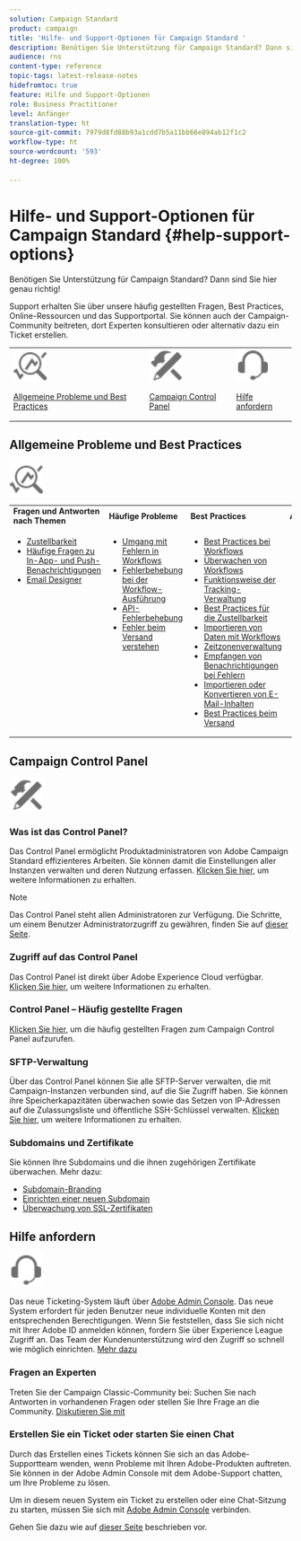 ```yaml
---
solution: Campaign Standard
product: campaign
title: 'Hilfe- und Support-Optionen für Campaign Standard '
description: Benötigen Sie Unterstützung für Campaign Standard? Dann sind Sie hier genau richtig!
audience: rns
content-type: reference
topic-tags: latest-release-notes
hidefromtoc: true
feature: Hilfe und Support-Optionen
role: Business Practitioner
level: Anfänger
translation-type: ht
source-git-commit: 7979d8fd88b93a1cdd7b5a11bb66e894ab12f1c2
workflow-type: ht
source-wordcount: '593'
ht-degree: 100%

---
```



# Hilfe- und Support-Optionen für Campaign Standard {#help-support-options}

Benötigen Sie Unterstützung für Campaign Standard? Dann sind Sie hier genau richtig!

Support erhalten Sie über unsere häufig gestellten Fragen, Best Practices, Online-Ressourcen und das Supportportal. Sie können auch der Campaign-Community beitreten, dort Experten konsultieren oder alternativ dazu ein Ticket erstellen.

<table>
    <tr>
        <td><img src="start/using/assets/do-not-localize/icon-faq.svg" width="60px"><p><a href="#faq">Allgemeine Probleme und Best Practices</a></p></td>
        <td><img src="start/using/assets/do-not-localize/icon-control-panel.svg" width="60px"><p><a href="#control-panel">Campaign Control Panel</a></p></td>
        <td><img src="start/using/assets/do-not-localize/icon-support.svg" width="60px"><p><a href="#support">Hilfe anfordern</a></p></td>
    </tr>
</table>

## Allgemeine Probleme und Best Practices

<img src="start/using/assets/do-not-localize/icon-faq.svg" width="60px">

<table>
    <tr><td><strong>Fragen und Antworten nach Themen</strong></td><td><strong>Häufige Probleme</strong></td><td><strong>Best Practices</strong></td><td><strong>Anleitung</strong></td></tr>
    <tr>
    <td valign="top">
        <ul>
        <li><a href="sending/using/monitor-deliverability.md">Zustellbarkeit</a></li>
        <li><a href="administration/using/aep-faq.md">Häufige Fragen zu In-App- und Push-Benachrichtigungen</a></li>
        <li><a href="designing/using/faq-email-designer.md">Email Designer</a></li>
        </ul>
    </td>
    <td valign="top">
        <ul>
        <li><a href="automating/using/monitoring-workflow-execution.md#error-management">Umgang mit Fehlern in Workflows</a></li>
        <li><a href="automating/using/best-practices-workflows.md">Fehlerbehebung bei der Workflow-Ausführung</a></li>
        <li><a href="api/using/troubleshooting.md">API-Fehlerbehebung</a></li>
        <li><a href="sending/using/understanding-delivery-failures.md">Fehler beim Versand verstehen</a></li>
        </ul>
    </td>
   <td valign="top">
        <ul>
        <li><a href="automating/using/best-practices-workflows.md">Best Practices bei Workflows</a></li>
        <li><a href="automating/using/about-workflow-execution.md">Überwachen von Workflows</a></li>
        <li><a href="sending/using/tracking-messages.md">Funktionsweise der Tracking-Verwaltung</a></li>
        <li><a href="sending/using/about-deliverability.md">Best Practices für die Zustellbarkeit</a></li>
        <li><a href="automating/using/creating-import-workflow-templates.md">Importieren von Daten mit Workflows</a></li>
        <li><a href="sending/using/sending-messages-at-the-recipient-s-time-zone.md">Zeitzonenverwaltung</a></li>
        <li><a href="sending/using/receiving-alerts-when-failures-happen.md">Empfangen von Benachrichtigungen bei Fehlern</a></li>
        <li><a href="designing/using/using-existing-content.md">Importieren oder Konvertieren von E-Mail-Inhalten</a></li>
        <li><a href="sending/using/delivery-best-practices.md">Best Practices beim Versand</a></li>
        </ul>
    </td>
    <td valign="top">
        <ul>
        <li><a href="rn/using/release-planning.md">Upgrade auf eine neue Version</a></li>
        <li><a href="sending/using/monitoring-a-delivery.md">Überwachen von Sendungen</a></li>
        <li><a href="sending/using/understanding-quarantine-management.md">Funktionsweise der Quarantäneverwaltung</a></li>
        <li><a href="start/using/privacy-management.md">Datenschutz- und Einverständnisverwaltung</a></li>
        <li><a href="automating/using/query.md">Erstellen einer Abfrage</a></li>
        <li><a href="automating/using/query-samples.md">Beispiele für Abfragen</a></li>
        <li><a href="https://helpx.adobe.com/de/campaiacs-mobile.html">Konfigurieren von mobilen Kanälen</a></li>
        </ul>
    </td>
    </tr>
</table>

## Campaign Control Panel

<img src="start/using/assets/do-not-localize/icon-control-panel.svg" width="60px">

### Was ist das Control Panel?

Das Control Panel ermöglicht Produktadministratoren von Adobe Campaign Standard effizienteres Arbeiten. Sie können damit die Einstellungen aller Instanzen verwalten und deren Nutzung erfassen.
[Klicken Sie hier](https://experienceleague.adobe.com/docs/control-panel/using/discover-control-panel/key-features.html?lang=de#discover-control-panel), um weitere Informationen zu erhalten.

>[!NOTE]
>
>Das Control Panel steht allen Administratoren zur Verfügung. Die Schritte, um einem Benutzer Administratorzugriff zu gewähren, finden Sie auf [dieser Seite](https://experienceleague.adobe.com/docs/control-panel/using/discover-control-panel/managing-permissions.html?lang=de#discover-control-panel).

### Zugriff auf das Control Panel

 Das Control Panel ist direkt über Adobe Experience Cloud verfügbar. [Klicken Sie hier](https://experienceleague.adobe.com/docs/control-panel/using/discover-control-panel/accessing-control-panel.html?lang=de#discover-control-panel), um weitere Informationen zu erhalten.

### Control Panel – Häufig gestellte Fragen

[Klicken Sie hier](https://experienceleague.adobe.com/docs/control-panel/using/control-panel-home.html?lang=de), um die häufig gestellten Fragen zum Campaign Control Panel aufzurufen.

### SFTP-Verwaltung

Über das Control Panel können Sie alle SFTP-Server verwalten, die mit Campaign-Instanzen verbunden sind, auf die Sie Zugriff haben. Sie können ihre Speicherkapazitäten überwachen sowie das Setzen von IP-Adressen auf die Zulassungsliste und öffentliche SSH-Schlüssel verwalten. [Klicken Sie hier](https://experienceleague.adobe.com/docs/control-panel/using/sftp-management/about-sftp-management.html?lang=de#sftp-management), um weitere Informationen zu erhalten.

### Subdomains und Zertifikate

Sie können Ihre Subdomains und die ihnen zugehörigen Zertifikate überwachen. Mehr dazu:

* [Subdomain-Branding](https://experienceleague.adobe.com/docs/control-panel/subdomains-and-certificates/delegating-subdomains-using-cname.html?lang=de#subdomains-and-certificates)
* [Einrichten einer neuen Subdomain](https://experienceleague.adobe.com/docs/control-panel/subdomains-and-certificates/delegating-subdomains-using-cname.html?lang=de#subdomains-and-certificates)
* [Überwachung von SSL-Zertifikaten](https://experienceleague.adobe.com/docs/control-panel/subdomains-and-certificates/delegating-subdomains-using-cname.html?lang=de#subdomains-and-certificates)

## Hilfe anfordern

<img src="start/using/assets/do-not-localize/icon-support.svg" width="60px">

Das neue Ticketing-System läuft über [Adobe Admin Console](https://adminconsole.adobe.com/overview). Das neue System erfordert für jeden Benutzer neue individuelle Konten mit den entsprechenden Berechtigungen. Wenn Sie feststellen, dass Sie sich nicht mit Ihrer Adobe ID anmelden können, fordern Sie über Experience League Zugriff an. Das Team der Kundenunterstützung wird den Zugriff so schnell wie möglich einrichten. [Mehr dazu](https://helpx.adobe.com/de/enterprise/admin-guide.html/enterprise/using/support-for-experience-cloud.ug.html)

### Fragen an Experten

Treten Sie der Campaign Classic-Community bei: Suchen Sie nach Antworten in vorhandenen Fragen oder stellen Sie Ihre Frage an die Community. [Diskutieren Sie mit](https://experienceleaguecommunities.adobe.cadobe-campaign-standard/ct-p/adobe-campaign-standard-community)

### Erstellen Sie ein Ticket oder starten Sie einen Chat

Durch das Erstellen eines Tickets können Sie sich an das Adobe-Supportteam wenden, wenn Probleme mit Ihren Adobe-Produkten auftreten. Sie können in der Adobe Admin Console mit dem Adobe-Support chatten, um Ihre Probleme zu lösen.

Um in diesem neuen System ein Ticket zu erstellen oder eine Chat-Sitzung zu starten, müssen Sie sich mit [Adobe Admin Console](https://adminconsole.adobe.com/overview) verbinden.

Gehen Sie dazu wie auf [dieser Seite](https://helpx.adobe.com/de/enterprise/admin-guide.html/enterprise/using/support-for-experience-cloud.ug.html) beschrieben vor.
